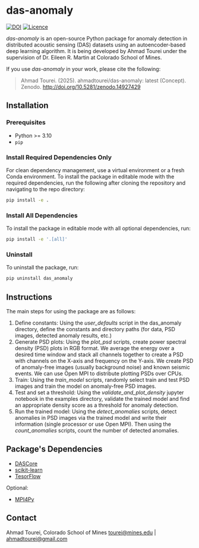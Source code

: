 # das-anomaly
[![DOI](https://zenodo.org/badge/823391484.svg)](https://zenodo.org/doi/10.5281/zenodo.12747212)
[![Licence](https://www.gnu.org/graphics/lgplv3-88x31.png)](https://www.gnu.org/licenses/lgpl.html)
<!--
[![codecov](https://codecov.io/gh/ahmadtourei/das-anomaly/branch/main/graph/badge.svg)](https://codecov.io/gh/ahmadtourei/das-anomaly)
-->

_das-anomaly_ is an open-source Python package for anomaly detection in distributed acoustic sensing (DAS) datasets using an autoencoder-based deep learning algorithm. It is being developed by Ahmad Tourei under the supervision of Dr. Eileen R. Martin at Colorado School of Mines. 

If you use _das-anomaly_ in your work, please cite the following:

> Ahmad Tourei. (2025). ahmadtourei/das-anomaly: latest (Concept). Zenodo. http://doi.org/10.5281/zenodo.14927429

## Installation
### Prerequisites
- Python >= 3.10
- `pip`
### Install Required Dependencies Only
For clean dependency management, use a virtual environment or a fresh Conda environment.
To install the package in editable mode with the required dependencies, run the following after cloning the repository and navigating to the repo directory:

```bash
pip install -e .
```
### Install All Dependencies 

To install the package in editable mode with all optional dependencies, run:

```bash
pip install -e '.[all]'
```

### Uninstall 
To uninstall the package, run:

```bash
pip uninstall das_anomaly
```

## Instructions
The main steps for using the package are as follows:
1. Define constants: Using the _user_defaults_ script in the das_anomaly directory, define the constants and directory paths (for data, PSD images, detected anomaly results, etc.)
2. Generate PSD plots: Using the _plot_psd_ scripts, create power spectral density (PSD) plots in RGB format. We average the energy over a desired time window and stack all channels together to create a PSD with channels on the X-axis and frequency on the Y-axis. We create PSD of anomaly-free images (usually background noise) and known seismic events. We can use Open MPI to distribute plotting PSDs over CPUs. 
3. Train: Using the _train_model_ scripts, randomly select train and test PSD images and train the model on anomaly-free PSD images. 
4. Test and set a threshold: Using the _validate_and_plot_density_ jupyter notebook in the examples directory, validate the trained model and find an appropriate density score as a threshold for anomaly detection.
5. Run the trained model: Using the _detect_anomalies_ scripts, detect anomalies in PSD images via the trained model and write their information (single processor or use Open MPI). Then using the _count_anomalies_ scripts, count the number of detected anomalies.

## Package's Dependencies
- [DASCore](https://dascore.org/)
- [scikit-learn](https://scikit-learn.org/stable/)
- [TesorFlow](https://www.tensorflow.org/install)

Optional:
- [MPI4Py](https://mpi4py.readthedocs.io/en/stable/install.html)

## Contact
Ahmad Tourei, Colorado School of Mines
tourei@mines.edu | ahmadtourei@gmail.com
